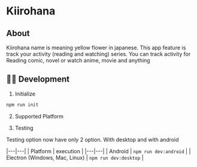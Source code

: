 # Kiirohana

## About

Kiirohana name is meaning yellow flower in japanese. This app feature is track your activity (reading and watching) series. You can track activity for Reading comic, novel or watch anime, movie and anything

## 👩‍💻 Development 

1. Initialize
```sh
npm run init
```

2. Supported Platform

2. Testing

Testing option now have only 2 option. With desktop and with android

|---|---|
| Platform | execution |
|---|---|
| Android | `npm run dev:android` |
| Electron (Windows, Mac, Linux) | `npm run dev:desktop` |
